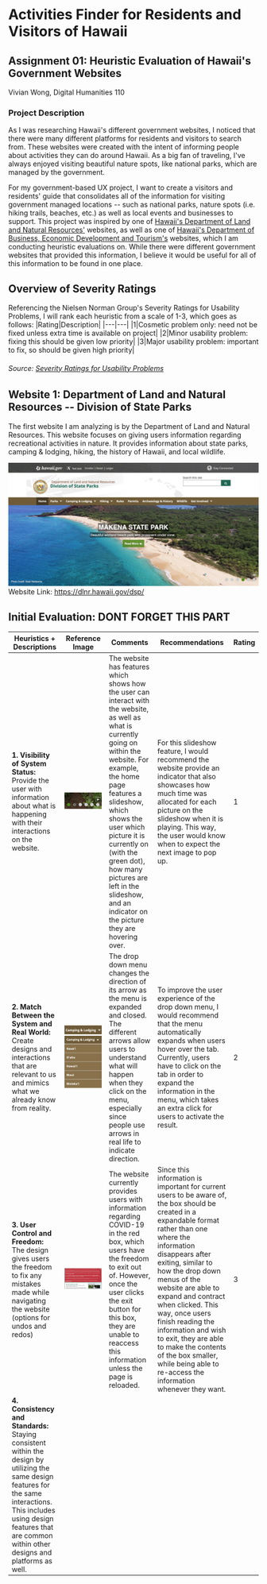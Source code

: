 # Activities Finder for Residents and Visitors of Hawaii

## Assignment 01: Heuristic Evaluation of Hawaii's Government Websites
Vivian Wong, Digital Humanities 110

### Project Description
As I was researching Hawaii's different government websites, I noticed that there were many different platforms for residents and visitors to search from. These websites were created with the intent of informing people about activities they can do around Hawaii. As a big fan of traveling, I've always enjoyed visiting beautiful nature spots, like national parks, which are managed by the government. 

For my government-based UX project, I want to create a visitors and residents' guide that consolidates all of the information for visiting government managed locations -- such as national parks, nature spots (i.e. hiking trails, beaches, etc.) as well as local events and businesses to support. This project was inspired by one of [Hawaii's Department of Land and Natural Resources'](https://dlnr.hawaii.gov/dsp/) websites, as well as one of [Hawaii's Department of Business, Economic Development and Tourism's](https://invest.hawaii.gov/buy-hawaii/) websites, which I am conducting heuristic evaluations on. While there were different government websites that provided this information,  I believe it would be useful for all of this information to be found in one place.


## Overview of Severity Ratings
Referencing the Nielsen Norman Group's Severity Ratings for Usability Problems, I will rank each heuristic from a scale of 1-3, which goes as follows:
|Rating|Description|
|---|---|
|1|Cosmetic problem only: need not be fixed unless extra time is available on project|
|2|Minor usability problem: fixing this should be given low priority|
|3|Major usability problem: important to fix, so should be given high priority|
###### Source: [Severity Ratings for Usability Problems](https://www.nngroup.com/articles/how-to-rate-the-severity-of-usability-problems/)


## Website 1: Department of Land and Natural Resources -- Division of State Parks

The first website I am analyzing is by the Department of Land and Natural Resources. This website focuses on giving users information regarding recreational activities in nature. It provides information about state parks, camping & lodging, hiking, the history of Hawaii, and local wildlife. 

![Department of Land & Natural Resources Home Page](DeptLandNaturalResources.png)
Website Link: https://dlnr.hawaii.gov/dsp/

## Initial Evaluation: DONT FORGET THIS PART

|Heuristics + Descriptions|Reference Image|Comments|Recommendations|Rating|
|---|---|---|---|---|
|**1. Visibility of System Status:** Provide the user with information about what is happening with their interactions on the website.| ![Heuristic1 Slideshow](LNRHeuristic1.png)|The website has features which shows how the user can interact with the website, as well as what is currently going on within the website. For example, the home page features a slideshow, which shows the user which picture it is currently on (with the green dot), how many pictures are left in the slideshow, and an indicator on the picture they are hovering over.|For this slideshow feature, I would recommend the website provide an indicator that also showcases how much time was allocated for each picture on the slideshow when it is playing. This way, the user would know when to expect the next image to pop up.|1|
|**2. Match Between the System and Real World:** Create designs and interactions that are relevant to us and mimics what we already know from reality. | ![Heuristic2 Drop Down Menu](LNRHeuristic21.png) ![Heuristic2 Opened Drop Down Menu](LNRHeuristic22.png) | The drop down menu changes the direction of its arrow as the menu is expanded and closed. The different arrows allow users to understand what will happen when they click on the menu, especially since people use arrows in real life to indicate direction. | To improve the user experience of the drop down menu, I would recommend that the menu automatically expands when users hover over the tab. Currently, users have to click on the tab in order to expand the information in the menu, which takes an extra click for users to activate the result.| 2 |
|**3. User Control and Freedom:** The design gives users the freedom to fix any mistakes made while navigating the website (options for undos and redos)| ![Heuristic3 Exit Button](LNRHeuristic3.png)|The website currently provides users with information regarding COVID-19 in the red box, which users have the freedom to exit out of. However, once the user clicks the exit button for this box, they are unable to reaccess this information unless the page is reloaded.|Since this information is important for current users to be aware of, the box should be created in a expandable format rather than one where the information disappears after exiting, similar to how the drop down menus of the website are able to expand and contract when clicked. This way, once users finish reading the information and wish to exit, they are able to make the contents of the box smaller, while being able to re-access the information whenever they want.| 3 |
|**4. Consistency and Standards:** Staying consistent within the design by utilizing the same design features for the same interactions. This includes using design features that are common within other designs and platforms as well.| 
